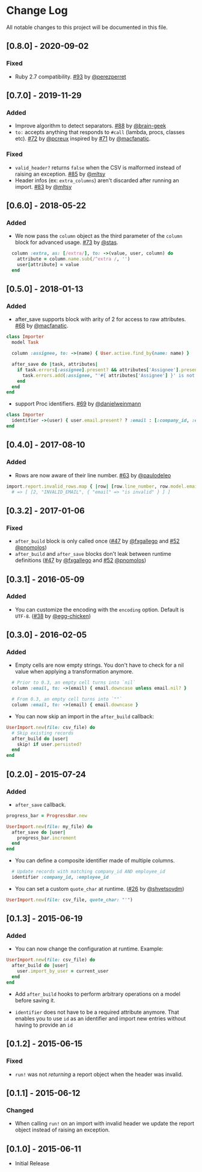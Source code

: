 # Change Log

All notable changes to this project will be documented in this file.

## [0.8.0] - 2020-09-02

### Fixed

* Ruby 2.7 compatibility. [#93][] by [@perezperret][]

## [0.7.0] - 2019-11-29

### Added

* Improve algorithm to detect separators. [#88][] by [@brain-geek][]
* `to:` accepts anything that responds to `#call` (lambda, procs,
  classes etc). [#72][] by [@pcreux][] inspired by [#71][] by [@macfanatic][].

### Fixed

* `valid_header?` returns `false` when the CSV is malformed instead of
  raising an exception. [#85][] by [@mltsy][]
* Header infos (ex: `extra_columns`) aren't discarded after running an
  import. [#83][] by [@mltsy][]


## [0.6.0] - 2018-05-22

### Added

* We now pass the `column` object as the third parameter of the `column`
  block for advanced usage. [#73][] by [@stas][].

```ruby
  column :extra, as: [/extra/], to: ->(value, user, column) do
    attribute = column.name.sub(/^extra /, '')
    user[attribute] = value
  end
```

## [0.5.0] - 2018-01-13

### Added

* after_save supports block with arity of 2 for access to raw
  attributes. [#68][] by [@macfanatic][].

```ruby
class Importer
  model Task

  column :assignee, to: ->(name) { User.active.find_by(name: name) }

  after_save do |task, attributes|
    if task.errors[:assignee].present? && attributes['Assignee'].present?
      task.errors.add(:assignee, "'#{ attributes['Assignee'] }' is not part of this project."
    end
  end
end
```

* support Proc identifiers. [#69][] by [@danielweinmann][]

```ruby
class Importer
  identifier ->(user) { user.email.present? ? :email : [:company_id, :employee_id] }
end
```

## [0.4.0] - 2017-08-10

### Added

* Rows are now aware of their line number. [#63][] by [@paulodeleo][]

```ruby
import.report.invalid_rows.map { |row| [row.line_number, row.model.email, row.errors] }
  # => [ [2, "INVALID_EMAIL", { "email" => "is invalid" } ] ]
```

## [0.3.2] - 2017-01-06

### Fixed

* `after_build` block is only called once ([#47][] by [@fxgallego][] and [#52][]
  [@pnomolos][])
* `after_build` and `after_save` blocks don't leak between runtime
  definitions ([#47][] by [@fxgallego][] and [#52][] [@pnomolos][])

## [0.3.1] - 2016-05-09

### Added

* You can customize the encoding with the `encoding` option. Default is
  `UTF-8`. ([#38][] by [@egg-chicken][])

## [0.3.0] - 2016-02-05

### Added

* Empty cells are now empty strings. You don't have to check for a nil
  value when applying a transformation anymore.

```ruby
  # Prior to 0.3, an empty cell turns into `nil`
  column :email, to: ->(email) { email.downcase unless email.nil? }

  # From 0.3, an empty cell turns into `""`
  column :email, to: ->(email) { email.downcase }
```

* You can now skip an import in the `after_build` callback:

```ruby
UserImport.new(file: csv_file) do
  # Skip existing records
  after_build do |user|
    skip! if user.persisted?
  end
end
```

## [0.2.0] - 2015-07-24

### Added

* `after_save` callback.

```ruby
progress_bar = ProgressBar.new

UserImport.new(file: my_file) do
  after_save do |user|
    progress_bar.increment
  end
end
```

* You can define a composite identifier made of multiple columns.

```ruby
  # Update records with matching company_id AND employee_id
  identifier :company_id, :employee_id
```

* You can set a custom `quote_char` at runtime. ([#26][] by [@shvetsovdm][])

```ruby
UserImport.new(file: csv_file, quote_char: "'")
```

## [0.1.3] - 2015-06-19

### Added

* You can now change the configuration at runtime. Example:

```ruby
UserImport.new(file: csv_file) do
  after_build do |user|
    user.import_by_user = current_user
  end
end
```

* Add `after_build` hooks to perform arbitrary operations on a model
before saving it.

* `identifier` does not have to be a required attribute anymore. That
  enables you to use `id` as an identifier and import new entries
without having to provide an `id`

## [0.1.2] - 2015-06-15

### Fixed

* `run!` was not *returning* a report object when the header was invalid.

## [0.1.1] - 2015-06-12

### Changed

* When calling `run!` on an import with invalid header we update the
report object instead of raising an exception.

## [0.1.0] - 2015-06-11

* Initial Release

<!--- The following link definition list is generated by PimpMyChangelog --->
[#26]: https://github.com/pcreux/csv-importer/issues/26
[#38]: https://github.com/pcreux/csv-importer/issues/38
[#47]: https://github.com/pcreux/csv-importer/issues/47
[#52]: https://github.com/pcreux/csv-importer/issues/52
[#63]: https://github.com/pcreux/csv-importer/issues/63
[#68]: https://github.com/pcreux/csv-importer/issues/68
[#69]: https://github.com/pcreux/csv-importer/issues/69
[#71]: https://github.com/pcreux/csv-importer/issues/71
[#72]: https://github.com/pcreux/csv-importer/issues/72
[#73]: https://github.com/pcreux/csv-importer/issues/73
[#83]: https://github.com/pcreux/csv-importer/issues/83
[#85]: https://github.com/pcreux/csv-importer/issues/85
[#88]: https://github.com/pcreux/csv-importer/issues/88
[#93]: https://github.com/pcreux/csv-importer/issues/93
[@brain-geek]: https://github.com/brain-geek
[@danielweinmann]: https://github.com/danielweinmann
[@egg-chicken]: https://github.com/egg-chicken
[@fxgallego]: https://github.com/fxgallego
[@macfanatic]: https://github.com/macfanatic
[@mltsy]: https://github.com/mltsy
[@paulodeleo]: https://github.com/paulodeleo
[@pcreux]: https://github.com/pcreux
[@perezperret]: https://github.com/perezperret
[@pnomolos]: https://github.com/pnomolos
[@shvetsovdm]: https://github.com/shvetsovdm
[@stas]: https://github.com/stas